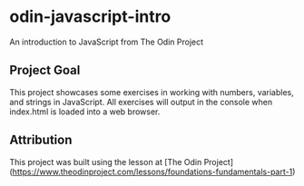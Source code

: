 # odin-javascript-intro
An introduction to JavaScript from The Odin Project

## Project Goal
This project showcases some exercises in working with numbers, variables, and strings in JavaScript. All exercises will output in the console when index.html is loaded into a web browser.

## Attribution
This project was built using the lesson at [The Odin Project]
(https://www.theodinproject.com/lessons/foundations-fundamentals-part-1)